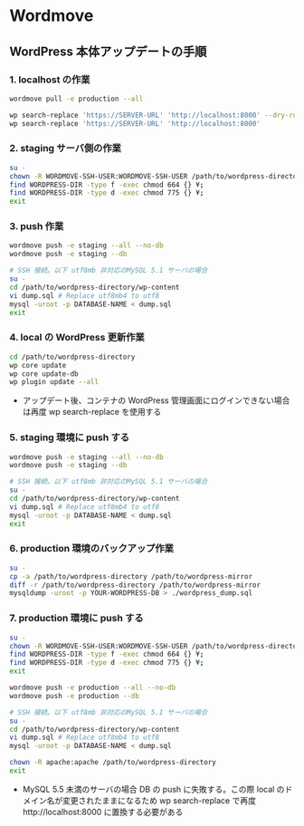 # Wordmove

## WordPress 本体アップデートの手順

### 1. localhost の作業

```bash
wordmove pull -e production --all

wp search-replace 'https://SERVER-URL' 'http://localhost:8000' --dry-run
wp search-replace 'https://SERVER-URL' 'http://localhost:8000'
```

### 2. staging サーバ側の作業

```bash
su -
chown -R WORDMOVE-SSH-USER:WORDMOVE-SSH-USER /path/to/wordpress-directory
find WORDPRESS-DIR -type f -exec chmod 664 {} ¥;
find WORDPRESS-DIR -type d -exec chmod 775 {} ¥;
exit
```

### 3. push 作業

```bash
wordmove push -e staging --all --no-db
wordmove push -e staging --db

# SSH 接続。以下 utf8mb 非対応のMySQL 5.1 サーバの場合
su -
cd /path/to/wordpress-directory/wp-content
vi dump.sql # Replace utf8mb4 to utf8
mysql -uroot -p DATABASE-NAME < dump.sql
exit
```

### 4. local の WordPress 更新作業

```bash
cd /path/to/wordpress-directory
wp core update
wp core update-db
wp plugin update --all
```

- アップデート後、コンテナの WordPress 管理画面にログインできない場合は再度 wp search-replace を使用する

### 5. staging 環境に push する

```bash
wordmove push -e staging --all --no-db
wordmove push -e staging --db

# SSH 接続。以下 utf8mb 非対応のMySQL 5.1 サーバの場合
su -
cd /path/to/wordpress-directory/wp-content
vi dump.sql # Replace utf8mb4 to utf8
mysql -uroot -p DATABASE-NAME < dump.sql
exit
```

### 6. production 環境のバックアップ作業

```bash
su -
cp -a /path/to/wordpress-directory /path/to/wordpress-mirror
diff -r /path/to/wordpress-directory /path/to/wordpress-mirror
mysqldump -uroot -p YOUR-WORDPRESS-DB > ./wordpress_dump.sql
```

### 7. production 環境に push する

```bash
su -
chown -R WORDMOVE-SSH-USER:WORDMOVE-SSH-USER /path/to/wordpress-directory
find WORDPRESS-DIR -type f -exec chmod 664 {} ¥;
find WORDPRESS-DIR -type d -exec chmod 775 {} ¥;
exit
```

```bash
wordmove push -e production --all --no-db
wordmove push -e production --db

# SSH 接続。以下 utf8mb 非対応のMySQL 5.1 サーバの場合
su -
cd /path/to/wordpress-directory/wp-content
vi dump.sql # Replace utf8mb4 to utf8
mysql -uroot -p DATABASE-NAME < dump.sql

chown -R apache:apache /path/to/wordpress-directory
exit
```

- MySQL 5.5 未満のサーバの場合 DB の push に失敗する。この際 local のドメイン名が変更されたままになるため wp search-replace で再度 http://localhost:8000 に置換する必要がある
